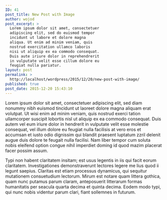 ```yaml
---
ID: 41
post_title: New Post with Image
author: wojod
post_excerpt: >
  Lorem ipsum dolor sit amet, consectetuer
  adipiscing elit, sed do euismod tempor
  incidunt ut labore et dolore magna
  aliqua. Ut enim ad minim veniam, quis
  nostrud exercitation ullamco laboris
  nisi ut aliquip ex ea commodo consequat.
  Duis aute iriure dolor in reprehendrerit
  in vulputate velit esse cillum dolore eu
  feugiat nulla pariatur.
layout: post
permalink: >
  http://localhost/wordpress/2015/12/20/new-post-with-image/
published: true
post_date: 2015-12-20 15:43:10
---
```

Lorem ipsum dolor sit amet, consectetuer adipiscing elit, sed diam nonummy nibh euismod tincidunt ut laoreet dolore magna aliquam erat volutpat. Ut wisi enim ad minim veniam, quis nostrud exerci tation ullamcorper suscipit lobortis nisl ut aliquip ex ea commodo consequat. Duis autem vel eum iriure dolor in hendrerit in vulputate velit esse molestie consequat, vel illum dolore eu feugiat nulla facilisis at vero eros et accumsan et iusto odio dignissim qui blandit praesent luptatum zzril delenit augue duis dolore te feugait nulla facilisi. Nam liber tempor cum soluta nobis eleifend option congue nihil imperdiet doming id quod mazim placerat facer possim assum.

Typi non habent claritatem insitam; est usus legentis in iis qui facit eorum claritatem. Investigationes demonstraverunt lectores legere me lius quod ii legunt saepius. Claritas est etiam processus dynamicus, qui sequitur mutationem consuetudium lectorum. Mirum est notare quam littera gothica, quam nunc putamus parum claram, anteposuerit litterarum formas humanitatis per seacula quarta decima et quinta decima. Eodem modo typi, qui nunc nobis videntur parum clari, fiant sollemnes in futurum.